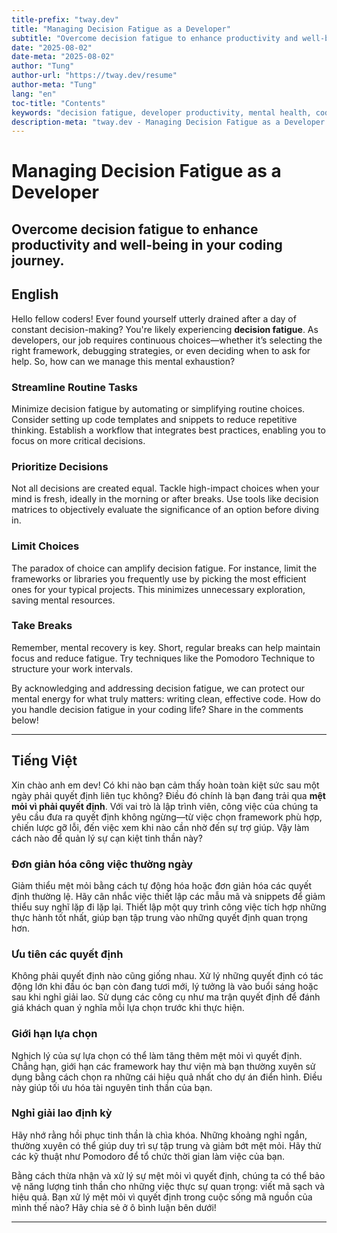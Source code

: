 ```yaml
---
title-prefix: "tway.dev"
title: "Managing Decision Fatigue as a Developer"
subtitle: "Overcome decision fatigue to enhance productivity and well-being in your coding journey."
date: "2025-08-02"
date-meta: "2025-08-02"
author: "Tung"
author-url: "https://tway.dev/resume"
author-meta: "Tung"
lang: "en"
toc-title: "Contents"
keywords: "decision fatigue, developer productivity, mental health, coding, decision-making"
description-meta: "tway.dev - Managing Decision Fatigue as a Developer - Overcome decision fatigue to enhance productivity and well-being in your coding journey."
---
```


# Managing Decision Fatigue as a Developer
## Overcome decision fatigue to enhance productivity and well-being in your coding journey.

## English
Hello fellow coders! Ever found yourself utterly drained after a day of constant decision-making? You're likely experiencing **decision fatigue**. As developers, our job requires continuous choices—whether it’s selecting the right framework, debugging strategies, or even deciding when to ask for help. So, how can we manage this mental exhaustion?

### Streamline Routine Tasks
Minimize decision fatigue by automating or simplifying routine choices. Consider setting up code templates and snippets to reduce repetitive thinking. Establish a workflow that integrates best practices, enabling you to focus on more critical decisions.

### Prioritize Decisions
Not all decisions are created equal. Tackle high-impact choices when your mind is fresh, ideally in the morning or after breaks. Use tools like decision matrices to objectively evaluate the significance of an option before diving in.

### Limit Choices
The paradox of choice can amplify decision fatigue. For instance, limit the frameworks or libraries you frequently use by picking the most efficient ones for your typical projects. This minimizes unnecessary exploration, saving mental resources.

### Take Breaks
Remember, mental recovery is key. Short, regular breaks can help maintain focus and reduce fatigue. Try techniques like the Pomodoro Technique to structure your work intervals.

By acknowledging and addressing decision fatigue, we can protect our mental energy for what truly matters: writing clean, effective code. How do you handle decision fatigue in your coding life? Share in the comments below!

---

## Tiếng Việt
Xin chào anh em dev! Có khi nào bạn cảm thấy hoàn toàn kiệt sức sau một ngày phải quyết định liên tục không? Điều đó chính là bạn đang trải qua **mệt mỏi vì phải quyết định**. Với vai trò là lập trình viên, công việc của chúng ta yêu cầu đưa ra quyết định không ngừng—từ việc chọn framework phù hợp, chiến lược gỡ lỗi, đến việc xem khi nào cần nhờ đến sự trợ giúp. Vậy làm cách nào để quản lý sự cạn kiệt tinh thần này?

### Đơn giản hóa công việc thường ngày
Giảm thiểu mệt mỏi bằng cách tự động hóa hoặc đơn giản hóa các quyết định thường lệ. Hãy cân nhắc việc thiết lập các mẫu mã và snippets để giảm thiểu suy nghĩ lặp đi lặp lại. Thiết lập một quy trình công việc tích hợp những thực hành tốt nhất, giúp bạn tập trung vào những quyết định quan trọng hơn.

### Ưu tiên các quyết định
Không phải quyết định nào cũng giống nhau. Xử lý những quyết định có tác động lớn khi đầu óc bạn còn đang tươi mới, lý tưởng là vào buổi sáng hoặc sau khi nghỉ giải lao. Sử dụng các công cụ như ma trận quyết định để đánh giá khách quan ý nghĩa mỗi lựa chọn trước khi thực hiện.

### Giới hạn lựa chọn
Nghịch lý của sự lựa chọn có thể làm tăng thêm mệt mỏi vì quyết định. Chẳng hạn, giới hạn các framework hay thư viện mà bạn thường xuyên sử dụng bằng cách chọn ra những cái hiệu quả nhất cho dự án điển hình. Điều này giúp tối ưu hóa tài nguyên tinh thần của bạn.

### Nghỉ giải lao định kỳ
Hãy nhớ rằng hồi phục tinh thần là chìa khóa. Những khoảng nghỉ ngắn, thường xuyên có thể giúp duy trì sự tập trung và giảm bớt mệt mỏi. Hãy thử các kỹ thuật như Pomodoro để tổ chức thời gian làm việc của bạn.

Bằng cách thừa nhận và xử lý sự mệt mỏi vì quyết định, chúng ta có thể bảo vệ năng lượng tinh thần cho những việc thực sự quan trọng: viết mã sạch và hiệu quả. Bạn xử lý mệt mỏi vì quyết định trong cuộc sống mã nguồn của mình thế nào? Hãy chia sẻ ở ô bình luận bên dưới!

---